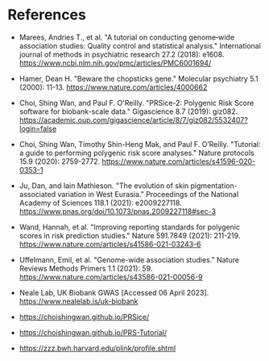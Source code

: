 # References

- Marees, Andries T., et al. "A tutorial on conducting genome‐wide association studies: Quality control and statistical analysis." International journal of methods in psychiatric research 27.2 (2018): e1608. https://www.ncbi.nlm.nih.gov/pmc/articles/PMC6001694/

- Hamer, Dean H. "Beware the chopsticks gene." Molecular psychiatry 5.1 (2000): 11-13.
https://www.nature.com/articles/4000662

- Choi, Shing Wan, and Paul F. O'Reilly. "PRSice-2: Polygenic Risk Score software for biobank-scale data." Gigascience 8.7 (2019): giz082. https://academic.oup.com/gigascience/article/8/7/giz082/5532407?login=false

- Choi, Shing Wan, Timothy Shin-Heng Mak, and Paul F. O’Reilly. "Tutorial: a guide to performing polygenic risk score analyses." Nature protocols 15.9 (2020): 2759-2772. https://www.nature.com/articles/s41596-020-0353-1 

- Ju, Dan, and Iain Mathieson. "The evolution of skin pigmentation-associated variation in West Eurasia." Proceedings of the National Academy of Sciences 118.1 (2021): e2009227118. https://www.pnas.org/doi/10.1073/pnas.2009227118#sec-3 

- Wand, Hannah, et al. "Improving reporting standards for polygenic scores in risk prediction studies." Nature 591.7849 (2021): 211-219. https://www.nature.com/articles/s41586-021-03243-6
 
- Uffelmann, Emil, et al. "Genome-wide association studies." Nature Reviews Methods Primers 1.1 (2021): 59. https://www.nature.com/articles/s43586-021-00056-9

- Neale Lab, UK Biobank GWAS [Accessed 06 April 2023]. https://www.nealelab.is/uk-biobank

- https://choishingwan.github.io/PRSice/

- https://choishingwan.github.io/PRS-Tutorial/

- https://zzz.bwh.harvard.edu/plink/profile.shtml

   